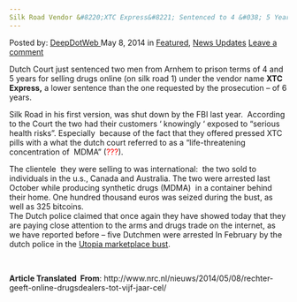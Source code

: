```yaml
---
Silk Road Vendor &#8220;XTC Express&#8221; Sentenced to 4 &#038; 5 Years In Prison
---
```

<article class="post-listing post-5394 post type-post status-publish format-standard has-post-thumbnail hentry  tag-express tag-prison tag-sentenced tag-vendor tag-xtc tag-years">
    <div class="post-inner">
        <span>Posted by: <a href="https://www.deepdotweb.com/author/admin/" title="">DeepDotWeb </a></span>
    <span>May 8, 2014</span>
    <span>in <a href="https://www.deepdotweb.com/category/deepdot-news/" rel="category tag">Featured</a>, <a href="https://www.deepdotweb.com/category/news-updates/" rel="category tag">News Updates</a></span>
    <span><a href="https://www.deepdotweb.com/2014/05/08/xtc-express-vendor-sentenced-to-4-5-years-in-prison/#respond">Leave a comment</a></span>
    </p>
    <div class="clear"></div>
    <div class="entry">
    <p>Dutch Court just sentenced two men from <span id="Dst[0][40:48:68:77]">Arnhem</span> <span id="Dst[0][50:56:79:83]"></span> to prison terms of 4 and 5 years for selling drugs online (on silk road 1) under the vendor name <strong><span id="Dst[0][161:163:164:166]">XTC</span> <span id="Dst[0][165:171:168:174]">Express,</span></strong><span id="Dst[0][165:171:168:174]"> </span>a lower sentence than the one requested by the prosecution &#8211; of 6 years.</p>
    <div id="TranslationOutput" class="mttextarea" dir="ltr">
    <p><span id="Dst[1][0:8:0:8]">Silk Road in his first version</span><span id="Dst[1][9:22:9:19]"></span><span id="Dst[1][41:46:37:42]">,</span> <span id="Dst[1][48:49:44:45]">was </span><span id="Dst[1][74:96:47:71]">shut down </span><span id="Dst[1][62:72:73:82]">by the FBI</span> <span id="Dst[1][51:60:84:92]">last year</span>.  <span id="Dst[1][99:116:95:116]">According to the Court</span> <span id="Dst[1][122:128:118:124]">the two </span><span id="Dst[1][118:120:126:128]">had</span> <span id="Dst[1][130:132:130:134]">their</span> <span id="Dst[1][134:140:136:144]">customers</span> <span id="Dst[1][142:142:146:146]">&#8216;</span> <span id="Dst[1][143:159:148:156]">knowingly</span> <span id="Dst[1][160:160:158:158]">&#8216;</span> <span id="Dst[1][162:177:160:169]">exposed to</span> &#8220;<span id="Dst[1][179:207:171:191]">serious health risks&#8221;.</span> <span id="Dst[1][209:227:193:216]">Especially  because of the fact that</span> <span id="Dst[1][229:230:218:221]">they</span> <span id="Dst[1][239:246:223:229]">offered</span> pressed XTC pills <span id="Dst[1][248:250:231:234]">with</span> <span id="Dst[1][252:272:236:253]">a what the dutch court referred to as a &#8220;life-threatening</span> <span id="Dst[1][274:285:255:267]">concentration</span> of  <span id="Dst[1][287:290:269:272]">MDMA&#8221; (<span style="color: #ff0000;">???</span>)</span>.<span id="Dst[1][232:237:274:278]"></span></p>
    <div><span id="Dst[4][0:11:0:12]">The clientele</span>  they were selling to <span id="Dst[4][13:15:14:16]">was</span> <span id="Dst[4][17:31:18:31]">international:</span>  <span id="Dst[4][33:39:33:39]">the two sold to individuals</span><span id="Dst[4][50:65:50:70]"> in the u.s.</span>, <span id="Dst[4][68:73:73:78]">Canada</span> <span id="Dst[4][75:76:80:82]">and</span> <span id="Dst[4][78:86:84:92]">Australia</span>. <span id="Dst[4][89:95:95:101]">The two </span><span id="Dst[4][97:100:103:105]">were arrested last</span><span id="Dst[4][102:119:107:118]"> October</span> <span id="Dst[4][121:128:120:130]"></span><span id="Dst[4][130:133:132:135]"></span>while <span id="Dst[4][135:141:137:144]">producing </span><span id="Dst[4][162:173:146:153]"></span> <span id="Dst[4][143:160:155:169]">synthetic drugs (MDMA) </span> <span id="Dst[4][175:190:171:184]">in a container</span> <span id="Dst[4][192:201:186:193]">behind their home</span><span id="Dst[4][203:211:195:201]"></span>. <span id="Dst[4][229:235:204:214]">One hundred</span> <span id="Dst[4][236:247:216:229]">thousand euros</span> <span id="Dst[4][221:227:231:233]">was</span> <span id="Dst[4][249:265:235:240]">seized during the bust</span><span id="Dst[4][266:274:241:249]">, as well</span> as <span id="Dst[4][277:283:254:256]">325</span> <span id="Dst[4][286:294:258:266]">bitcoins.</span></div>
    <div>The Dutch police claimed that once again they have showed today that they are paying close attention to the <span id="Dst[5][59:73:67:80]">arms and drugs</span> <span id="Dst[5][74:92:82:102]">trade on the internet</span>, as we have reported before &#8211; <span id="Dst[5][244:247:205:208]">five</span> <span id="Dst[5][249:260:210:217]">Dutchmen</span> <span id="Dst[5][224:229:219:222]">were</span> <span id="Dst[5][262:277:224:231]">arrested</span> <span id="Dst[5][212:222:233:243]">In February</span> <span id="Dst[5][279:284:245:250]">by the dutch police in the </span><a href="http://www.deepdotweb.com/2014/02/11/utopia-marketplace-seized-by-dutch-police/"><span id="Dst[5][286:291:252:257]">Utopia marketplace bust</span></a>. <span id="Dst[5][377:382:321:327]"></span></div>
    </div>
    <p><span id="result_box" lang="en"><span title="Zij hadden volgens de politie een aanbetaling ontvangen voor een huurmoord."> </span></span></p>
    <p><strong>Article Translated  From</strong>: http://www.nrc.nl/nieuws/2014/05/08/rechter-geeft-online-drugsdealers-tot-vijf-jaar-cel/</p>
    </div>
    <span style="display:none"><a href="https://www.deepdotweb.com/tag/express/" rel="tag">express</a> <a href="https://www.deepdotweb.com/tag/prison/" rel="tag">prison</a> <a href="https://www.deepdotweb.com/tag/sentenced/" rel="tag">sentenced</a> <a href="https://www.deepdotweb.com/tag/vendor/" rel="tag">vendor</a> <a href="https://www.deepdotweb.com/tag/xtc/" rel="tag">xtc</a> <a href="https://www.deepdotweb.com/tag/years/" rel="tag">years</a></span> <span style="display:none" class="updated">2014-05-08</span>
    <div style="display:none" class="vcard author" itemprop="author" itemscope itemtype="http://schema.org/Person"><strong class="fn" itemprop="name"><a href="https://www.deepdotweb.com/author/admin/" title="Posts by DeepDotWeb" rel="author">DeepDotWeb</a></strong></div>
    </div>
</article>


